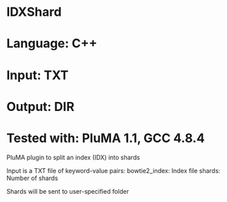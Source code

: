 # IDXShard
# Language: C++
# Input: TXT
# Output: DIR
# Tested with: PluMA 1.1, GCC 4.8.4

PluMA plugin to split an index (IDX) into shards

Input is a TXT file of keyword-value pairs:
bowtie2_index: Index file
shards: Number of shards

Shards will be sent to user-specified folder
